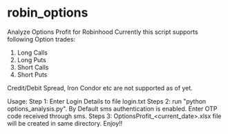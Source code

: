 # robin_options
Analyze Options Profit for Robinhood
Currently this script supports following Option trades:
1. Long Calls 
2. Long Puts
3. Short Calls
4. Short Puts

Credit/Debit Spread, Iron Condor etc are not supported as of yet.

Usage:
Step 1: Enter Login Details to file login.txt
Steps 2: run "python options_analysis.py". By Default sms authentication is enabled. 
         Enter OTP code received through sms.
Steps 3: OptionsProfit_<current_date>.xlsx file will be created in same directory. Enjoy!!
